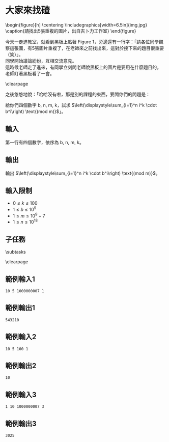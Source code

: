 # 大家來找碴

\begin{figure}[h]
\centering
\includegraphics[width=6.5in]{img.jpg}
\caption{請找出5張重複的圖片，出自吉卜力工作室}
\end{figure}

今天一走進教室，就看到黑板上貼著 Figure 1，旁邊還有一行字：「請各位同學觀察這張圖，有5張圖片重複了，在老師來之前找出來，這對於接下來的題目很重要（笑）」。  
同學開始議論紛紛，互相交流意見。  
這時候老師走了進來，有同學立刻問老師說黑板上的圖片是要用在什麼題目的。  
老師盯著黑板看了一會。  

\clearpage

之後悠悠地說：「哈哈沒有啦，那是別的課程的東西，要問你們的問題是：  

給你們四個數字 $\text{b, n, m, k}$，試求 $\left(\displaystyle\sum_{i=1}^n i^k \cdot b^i\right) \text{(mod m)}$」。  

## 輸入
第一行有四個數字，依序為 $\text{b, n, m, k}$。  

## 輸出
輸出 $\left(\displaystyle\sum_{i=1}^n i^k \cdot b^i\right) \text{(mod m)}$。  

## 輸入限制
 - $0 \leq k \leq 100$
 - $1 \leq b \leq 10^9$
 - $1 \leq m \leq 10^9+7$
 - $1 \leq n \leq 10^{18}$

## 子任務
\subtasks

\clearpage

## 範例輸入1
```
10 5 1000000007 1
```

## 範例輸出1
```
543210
```

## 範例輸入2
```
10 5 100 1
```

## 範例輸出2
```
10
```

## 範例輸入3
```
1 10 1000000007 3
```

## 範例輸出3
```
3025
```
